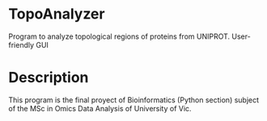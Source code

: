 # TopoAnalyzer

Program to analyze topological regions of proteins from UNIPROT.
User-friendly GUI

# Description

This program is the final proyect of Bioinformatics (Python section) subject of the MSc in Omics Data Analysis of University of Vic.
